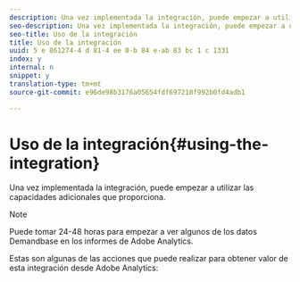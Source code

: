 ```yaml
---
description: Una vez implementada la integración, puede empezar a utilizar las capacidades adicionales que proporciona.
seo-description: Una vez implementada la integración, puede empezar a utilizar las capacidades adicionales que proporciona.
seo-title: Uso de la integración
title: Uso de la integración
uuid: 5 e 861274-4 d 81-4 ee 0-b 84 e-ab 83 bc 1 c 1331
index: y
internal: n
snippet: y
translation-type: tm+mt
source-git-commit: e96de98b3176a05654fdf697210f992b0fd4adb1

---
```



# Uso de la integración{#using-the-integration}

Una vez implementada la integración, puede empezar a utilizar las capacidades adicionales que proporciona.

>[!NOTE]
>
>Puede tomar 24-48 horas para empezar a ver algunos de los datos Demandbase en los informes de Adobe Analytics.

Estas son algunas de las acciones que puede realizar para obtener valor de esta integración desde Adobe Analytics:
